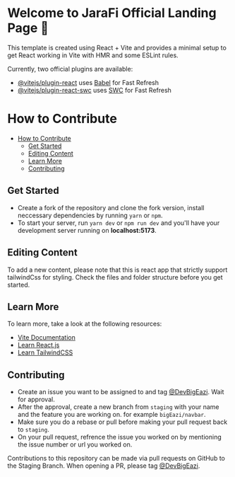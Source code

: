 # Welcome to JaraFi Official Landing Page 👋

This template is created using React + Vite and provides a minimal setup to get React working in Vite with HMR and some ESLint rules.

Currently, two official plugins are available:

- [@vitejs/plugin-react](https://github.com/vitejs/vite-plugin-react/blob/main/packages/plugin-react/README.md) uses [Babel](https://babeljs.io/) for Fast Refresh
- [@vitejs/plugin-react-swc](https://github.com/vitejs/vite-plugin-react-swc) uses [SWC](https://swc.rs/) for Fast Refresh

# How to Contribute
- [How to Contribute](#how-to-contribute)
  - [Get Started](#get-started)
  - [Editing Content](#editing-content)
  - [Learn More](#learn-more)
  - [Contributing](#contributing)

## Get Started

- Create a fork of the repository and clone the fork version, install neccessary dependencies by running `yarn` or `npm`.
- To start your server, run `yarn dev` or `npm run dev`  and you'll have your development server running on **localhost:5173**.

## Editing Content
To add a new content, please note that this is react app that strictly support tailwindCss for styling. Check the files and folder structure before you get started.

## Learn More

To learn more, take a look at the following resources:

- [Vite Documentation](https://vitejs.dev/guide)
- [Learn React.js](https://react.dev/learn)
- [Learn TailwindCSS](https://tailwindcss.com/docs/installation/using-postcss)

## Contributing

- Create an issue you want to be assigned to and tag [@DevBigEazi](https://github.com/DevBigEazi). Wait for approval.
- After the approval, create a new branch from `staging` with your name and the feature you are working on. for example
  `bigEazi/navbar`.
- Make sure you do a rebase or pull before making your pull request back to `staging`.
- On your pull request, refrence the issue you worked on by mentioning the issue number or url you worked on.

Contributions to this repository can be made via pull requests on GitHub to the Staging Branch. When opening a PR, please tag
[@DevBigEazi](https://github.com/DevBigEazi).

